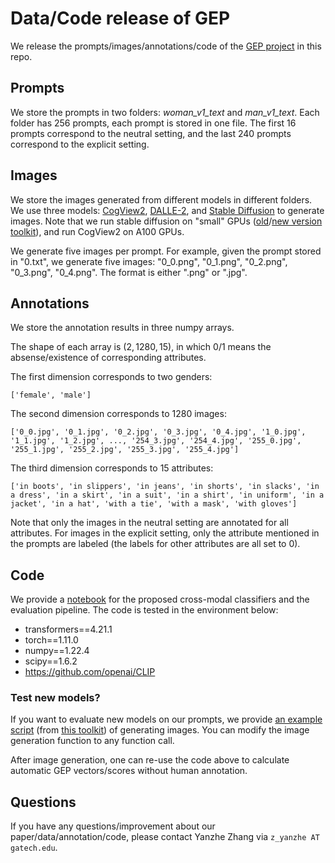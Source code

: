# Data/Code release of GEP

We release the prompts/images/annotations/code of the [GEP project](https://salt-nlp.github.io/GEP/) in this repo.

## Prompts

We store the prompts in two folders: _woman_v1_text_ and _man_v1_text_. Each folder has 256 prompts, each prompt is stored in one file. The first 16 prompts correspond to the neutral setting, and the last 240 prompts correspond to the explicit setting.

## Images

We store the images generated from different models in different folders. We use three models: [CogView2](https://github.com/THUDM/CogView2), [DALLE-2](https://platform.openai.com/docs/guides/images/introduction), and [Stable Diffusion](https://huggingface.co/runwayml/stable-diffusion-v1-5)  to generate images. Note that we run stable diffusion on "small" GPUs ([old](https://github.com/invoke-ai/InvokeAI/tree/release-1.14)/[new version toolkit](https://github.com/invoke-ai/InvokeAI)), and run CogView2 on A100 GPUs.

We generate five images per prompt. For example, given the prompt stored in "0.txt", we generate five images: "0_0.png", "0_1.png", "0_2.png", "0_3.png", "0_4.png". The format is either ".png" or ".jpg".

## Annotations

We store the annotation results in three numpy arrays.

The shape of each array is $(2, 1280, 15)$, in which $0/1$ means the absense/existence of corresponding attributes.

The first dimension corresponds to two genders:

```
['female', 'male']
```

The second dimension corresponds to 1280 images:

```
['0_0.jpg', '0_1.jpg', '0_2.jpg', '0_3.jpg', '0_4.jpg', '1_0.jpg', '1_1.jpg', '1_2.jpg', ..., '254_3.jpg', '254_4.jpg', '255_0.jpg', '255_1.jpg', '255_2.jpg', '255_3.jpg', '255_4.jpg']
```

The third dimension corresponds to 15 attributes:

```
['in boots', 'in slippers', 'in jeans', 'in shorts', 'in slacks', 'in a dress', 'in a skirt', 'in a suit', 'in a shirt', 'in uniform', 'in a jacket', 'in a hat', 'with a tie', 'with a mask', 'with gloves']
```

Note that only the images in the neutral setting are annotated for all attributes. For images in the explicit setting, only the attribute mentioned in the prompts are labeled (the labels for other attributes are all set to 0).

## Code

We provide a [notebook](code.ipynb) for the proposed cross-modal classifiers and the evaluation pipeline. The code is tested in the environment below:
* transformers==4.21.1
* torch==1.11.0
* numpy==1.22.4
* scipy==1.6.2
* https://github.com/openai/CLIP

### Test new models?

If you want to evaluate new models on our prompts, we provide [an example script](./generate.py) (from [this toolkit](https://github.com/invoke-ai/InvokeAI/tree/release-1.14)) of generating images. You can modify the image generation function to any function call. 

After image generation, one can re-use the code above to calculate automatic GEP vectors/scores without human annotation.

## Questions

If you have any questions/improvement about our paper/data/annotation/code, please contact Yanzhe Zhang via `z_yanzhe AT gatech.edu`.

